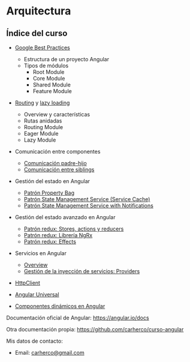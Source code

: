 # Arquitectura

## Índice del curso

- [Google Best Practices](modules.md)

  - Estructura de un proyecto Angular
  - Tipos de módulos
    - Root Module
    - Core Module
    - Shared Module
    - Feature Module

- [Routing](routing.md) y [lazy loading](lazy-loading.md)

  - Overview y características
  - Rutas anidadas
  - Routing Module
  - Eager Module
  - Lazy Module

- Comunicación entre componentes

  - [Comunicación padre-hijo](input-binding.md)
  - [Comunicación entre siblings](comunicacion.md)

- Gestión del estado en Angular

  - [Patrón Property Bag](property-bag.md)
  - [Patrón State Management Service (Service Cache)](service-cached.md)
  - [Patrón State Management Service with Notifications](service-subject.md)

- Gestión del estado avanzado en Angular

  - [Patrón redux: Stores, actions y reducers](redux.md)
  - [Patrón redux: Librería NgRx](ngrx.md)
  - [Patrón redux: Effects](redux-effects.md)

- Servicios en Angular

  - [Overview](services.md)
  - [Gestión de la inyección de servicios: Providers](providers.md)

- [HttpClient](httpclient.md)
- [Angular Universal](server-side-rendering.md)
- [Componentes dinámicos en Angular](dynamic-components.md)

Documentación oficial de Angular: https://angular.io/docs

Otra documentación propia: https://github.com/carherco/curso-angular

Mis datos de contacto:

- Email: carherco@gmail.com
